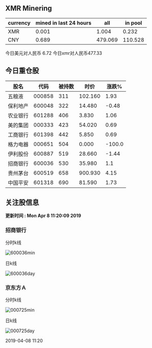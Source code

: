 ## XMR Minering

|currency|mined in last 24 hours|all|in pool|
|---|---|---|---|
|XMR|0.001|1.004|0.232|
|CNY|0.689|479.069|110.528|

今日美元对人民币 6.72	今日xmr对人民币477.33


## 今日重仓股 

|股名|代码|被持数|时价|涨跌%|
|---|---|---|---|---|
|五粮液|000858|311|102.160|1.93|
|保利地产|600048|322|14.480|-0.48|
|农业银行|601288|406|3.830|1.06|
|美的集团|000333|423|54.020|0.69|
|工商银行|601398|442|5.850|0.69|
|格力电器|000651|504|0.000|-100.0|
|伊利股份|600887|519|28.660|-1.44|
|招商银行|600036|530|35.980|1.1|
|贵州茅台|600519|658|900.930|4.15|
|中国平安|601318|690|81.590|1.73|

## 关注股信息
**更新时间 : Mon Apr  8 11:20:09 2019**
### 招商银行 
分时k线

![600036min](http://image.sinajs.cn/newchart/min/n/sh600036.gif)

日k线

![600036day](http://image.sinajs.cn/newchart/daily/n/sh600036.gif)

### 京东方Ａ 
分时k线

![000725min](http://image.sinajs.cn/newchart/min/n/sz000725.gif)

日k线

![000725day](http://image.sinajs.cn/newchart/daily/n/sz000725.gif)

2019-04-08 11:20